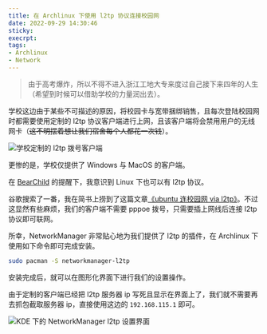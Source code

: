 ```yaml
---
title: 在 Archlinux 下使用 l2tp 协议连接校园网
date: 2022-09-29 14:30:46
sticky:
execrpt:
tags:
- Archlinux
- Network
---
```


> 由于高考爆炸，所以不得不进入浙江工地大专来度过自己接下来四年的人生（希望到时候可以借助学校的力量润出去）。

学校这边由于某些不可描述的原因，将校园卡与宽带捆绑销售，且每次登陆校园网时都需要使用定制的 l2tp 协议客户端进行上网，且该客户端将会禁用用户的无线网卡（~~这不明摆着想让我们宿舍每个人都花一次钱~~）。

![学校定制的 l2tp 拨号客户端](https://cdn.zhullyb.top/uploads/2024/08/12/63353e0e1978c.png)

更惨的是，学校仅提供了 Windows 与 MacOS 的客户端。

在 [BearChild](https://imbearchild.cyou/) 的提醒下，我意识到 Linux 下也可以有 l2tp 协议。

谷歌搜索了一番，我在简书上捞到了这篇文章[《ubuntu 连校园网 via l2tp》](https://www.jianshu.com/p/85cd5bd3c7a2)。不过这显然有些麻烦，我们的客户端不需要 pppoe 拨号，只需要插上网线后连接 l2tp 协议即可联网。

所幸，NetworkManager 非常贴心地为我们提供了 l2tp 的插件，在 Archlinux 下使用如下命令即可完成安装。

```bash
sudo pacman -S networkmanager-l2tp
```

安装完成后，就可以在图形化界面下进行我们的设置操作。

由于定制的客户端已经把 l2tp 服务器 ip 写死且显示在界面上了，我们就不需要再去抓包截取服务器 ip，直接使用这边的 `192.168.115.1` 即可。

![KDE 下的 NetworkManager l2tp 设置界面](https://cdn.zhullyb.top/uploads/2024/08/12/63354161dbe28.png)
